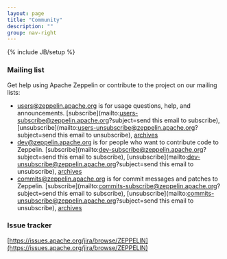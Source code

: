 ```yaml
---
layout: page
title: "Community"
description: ""
group: nav-right
---
```

<!--
Licensed under the Apache License, Version 2.0 (the "License");
you may not use this file except in compliance with the License.
You may obtain a copy of the License at

http://www.apache.org/licenses/LICENSE-2.0

Unless required by applicable law or agreed to in writing, software
distributed under the License is distributed on an "AS IS" BASIS,
WITHOUT WARRANTIES OR CONDITIONS OF ANY KIND, either express or implied.
See the License for the specific language governing permissions and
limitations under the License.
-->
{% include JB/setup %}


### Mailing list

Get help using Apache Zeppelin or contribute to the project on our mailing lists:

* [users@zeppelin.apache.org](http://mail-archives.apache.org/mod_mbox/incubator-zeppelin-users/) is for usage questions, help, and announcements. [subscribe](mailto:users-subscribe@zeppelin.apache.org?subject=send this email to subscribe),     [unsubscribe](mailto:users-unsubscribe@zeppelin.apache.org?subject=send this email to unsubscribe), [archives](http://mail-archives.apache.org/mod_mbox/zeppelin-users/)
* [dev@zeppelin.apache.org](http://mail-archives.apache.org/mod_mbox/zeppelin-dev/) is for people who want to contribute code to Zeppelin. [subscribe](mailto:dev-subscribe@zeppelin.apache.org?subject=send this email to subscribe), [unsubscribe](mailto:dev-unsubscribe@zeppelin.apache.org?subject=send this email to unsubscribe), [archives](http://mail-archives.apache.org/mod_mbox/zeppelin-dev/)
* [commits@zeppelin.apache.org](http://mail-archives.apache.org/mod_mbox/incubator-zeppelin-commits/) is for commit messages and patches to Zeppelin. [subscribe](mailto:commits-subscribe@zeppelin.apache.org?subject=send this email to subscribe), [unsubscribe](mailto:commits-unsubscribe@zeppelin.apache.org?subject=send this email to unsubscribe), [archives](http://mail-archives.apache.org/mod_mbox/zeppelin-commits/)

### Issue tracker

  [https://issues.apache.org/jira/browse/ZEPPELIN](https://issues.apache.org/jira/browse/ZEPPELIN)
